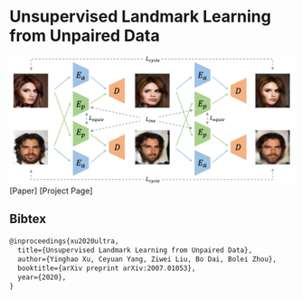# Unsupervised Landmark Learning from Unpaired Data

![image](./doc/figures/framework.png)
[Paper]
[Project Page]

## Bibtex
```
@inproceedings{xu2020ultra,
  title={Unsupervised Landmark Learning from Unpaired Data},
  author={Yinghao Xu, Ceyuan Yang, Ziwei Liu, Bo Dai, Bolei Zhou},
  booktitle={arXiv preprint arXiv:2007.01053},
  year={2020},
}
```
